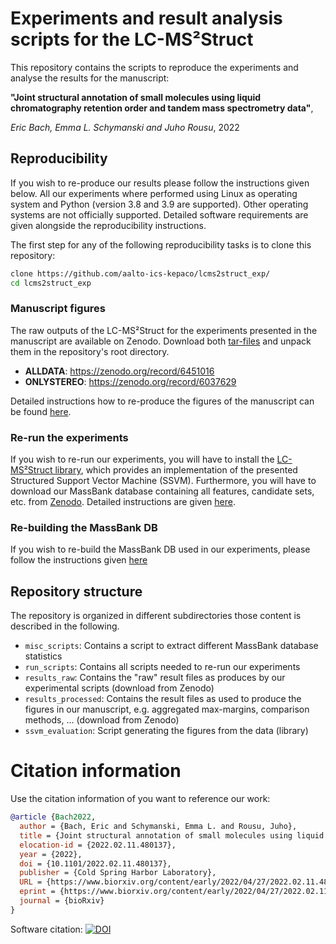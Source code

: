 # Experiments and result analysis scripts for the LC-MS²Struct

This repository contains the scripts to reproduce the experiments and analyse the results for the manuscript: 

**"Joint structural annotation of small molecules using liquid chromatography retention order and tandem mass spectrometry data"**,

*Eric Bach, Emma L. Schymanski and Juho Rousu*, 2022

## Reproducibility

If you wish to re-produce our results please follow the instructions given below. All our experiments where 
performed using Linux as operating system and Python (version 3.8 and 3.9 are supported). Other operating systems are 
not officially supported. Detailed software requirements are given alongside the reproducibility instructions.

The first step for any of the following reproducibility tasks is to clone this repository: 
```bash
clone https://github.com/aalto-ics-kepaco/lcms2struct_exp/
cd lcms2struct_exp
```

### Manuscript figures

The raw outputs of the LC-MS²Struct for the experiments presented in the manuscript are available on Zenodo. Download 
both [tar-files](https://en.wikipedia.org/wiki/Tar_(computing)) and unpack them in the repository's root directory.

- **ALLDATA**: https://zenodo.org/record/6451016
- **ONLYSTEREO**: https://zenodo.org/record/6037629

Detailed instructions how to re-produce the figures of the manuscript can be found [here](results_processed/publication/massbank/ssvm_lib=v2__exp_ver=4/README.md). 

### Re-run the experiments

If you wish to re-run our experiments, you will have to install the [LC-MS²Struct library](https://github.com/aalto-ics-kepaco/msms_rt_ssvm), 
which provides an implementation of the presented Structured Support Vector Machine (SSVM). Furthermore, you will 
have to download our MassBank database containing all features, candidate sets, etc. from [Zenodo](https://zenodo.org/record/5854661).
Detailed instructions are given [here](run_scripts/README.md). 

### Re-building the MassBank DB

If you wish to re-build the MassBank DB used in our experiments, please follow the instructions given [here](data/README.md)

## Repository structure

The repository is organized in different subdirectories those content is described in the following.

- ```misc_scripts```: Contains a script to extract different MassBank database statistics
- ```run_scripts```: Contains all scripts needed to re-run our experiments
- ```results_raw```: Contains the "raw" result files as produces by our experimental scripts (download from Zenodo)
- ```results_processed```: Contains the result files as used to produce the figures in our manuscript, e.g. 
  aggregated max-margins, comparison methods, ... (download from Zenodo)
- ```ssvm_evaluation```: Script generating the figures from the data (library)

# Citation information

Use the citation information of you want to reference our work:

```bibtex
@article {Bach2022,
  author = {Bach, Eric and Schymanski, Emma L. and Rousu, Juho},
  title = {Joint structural annotation of small molecules using liquid chromatography retention order and tandem mass spectrometry data},
  elocation-id = {2022.02.11.480137},
  year = {2022},
  doi = {10.1101/2022.02.11.480137}, 
  publisher = {Cold Spring Harbor Laboratory},
  URL = {https://www.biorxiv.org/content/early/2022/04/27/2022.02.11.480137},
  eprint = {https://www.biorxiv.org/content/early/2022/04/27/2022.02.11.480137.full.pdf},
  journal = {bioRxiv}
}
```
Software citation: 
[![DOI](https://zenodo.org/badge/DOI/10.5281/zenodo.7043687.svg)](https://doi.org/10.5281/zenodo.7043687)

